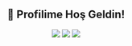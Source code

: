 <h2 align="center">👋 Profilime Hoş Geldin!</h2>
<p align="center">
  <a href="https://discord.gg/NXz5GQY"><img src="https://img.shields.io/badge/Serendia%20Squad%20-1d202b.svg?&style=for-the-badge&logo=discord&logoColor=white"></a>
  <a href="https://discord.com/users/298888568279924746"><img src="https://img.shields.io/badge/discord%20-7289DA.svg?&style=for-the-badge&logo=discord&logoColor=white"></a>
  <a href="https://instagram.com/bbq.js"><img src="https://img.shields.io/badge/bbq.js%20-DC3175.svg?&style=for-the-badge&logo=instagram&logoColor=white"></a>
</p>
